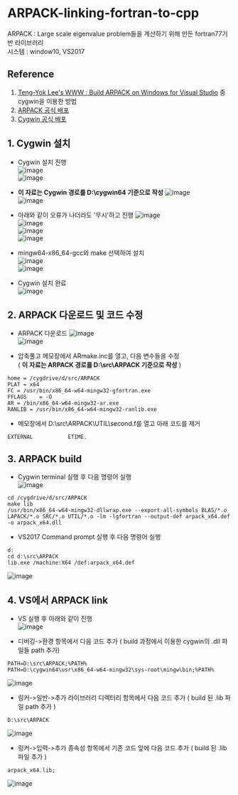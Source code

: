 # ARPACK-linking-fortran-to-cpp
ARPACK : Large scale eigenvalue problem들을 계산하기 위해 만든 fortran77기반 라이브러리  
시스템 : window10, VS2017  
## Reference
1) [Teng-Yok Lee's WWW : Build ARPACK on Windows for Visual Studio](http://www.recheliu.org/memo/buildarpackonwindowsforvisualstudio) 중 cygwin을 이용한 방법  
2) [ARPACK 공식 배포](https://www.caam.rice.edu/software/ARPACK/)
3) [Cygwin 공식 배포](https://cygwin.com/install.html)
  
## 1. Cygwin 설치
- Cygwin 설치 진행  
![image](https://user-images.githubusercontent.com/33209778/60559651-0e261280-9d88-11e9-8bc3-bf4f4b2b7193.png)  
![image](https://user-images.githubusercontent.com/33209778/60559670-20a04c00-9d88-11e9-9f70-659d2eabd4fd.png)  
- **이 자료는 Cygwin 경로를 D:\cygwin64 기준으로 작성**
![image](https://user-images.githubusercontent.com/33209778/60559679-2bf37780-9d88-11e9-8046-5da79f298912.png)  
![image](https://user-images.githubusercontent.com/33209778/60559697-3f9ede00-9d88-11e9-8157-1767914e5d79.png)  
- 아래와 같이 오류가 나더라도 '무시'하고 진행
![image](https://user-images.githubusercontent.com/33209778/60559718-58a78f00-9d88-11e9-81d7-8fd92e0ebaea.png)  
![image](https://user-images.githubusercontent.com/33209778/60559747-6f4de600-9d88-11e9-918d-903a9e373cd2.png)  
![image](https://user-images.githubusercontent.com/33209778/60559772-8096f280-9d88-11e9-97e3-03bdb6005d45.png)  
![image](https://user-images.githubusercontent.com/33209778/60559794-8f7da500-9d88-11e9-9c64-22dba9f4a46a.png)  
  
- mingw64-x86_64-gcc와 make 선택하여 설치  
![image](https://user-images.githubusercontent.com/33209778/60559928-06b33900-9d89-11e9-9613-f2d89c54444d.png)  
![image](https://user-images.githubusercontent.com/33209778/60559963-2f3b3300-9d89-11e9-8b4a-cf2ec187def7.png)  
  
- Cygwin 설치 완료  
![image](https://user-images.githubusercontent.com/33209778/60560060-63aeef00-9d89-11e9-939b-180ff514d7a1.png) 
  
  
## 2. ARPACK 다운로드 및 코드 수정
- ARPACK 다운로드
![image](https://user-images.githubusercontent.com/33209778/60560448-cf458c00-9d8a-11e9-84fa-4c90ed4deeb0.png)  
![image](https://user-images.githubusercontent.com/33209778/60560471-ed12f100-9d8a-11e9-847c-555b538b9efa.png)  

- 압축풀고 메모장에서 ARmake.inc를 열고, 다음 변수들을 수정  
( **이 자료는 ARPACK 경로를 D:\src\ARPACK 기준으로 작성** )   
```
home = /cygdrive/d/src/ARPACK
PLAT = x64
FC = /usr/bin/x86_64-w64-mingw32-gfortran.exe
FFLAGS    = -O
AR = /bin/x86_64-w64-mingw32-ar.exe 
RANLIB = /usr/bin/x86_64-w64-mingw32-ranlib.exe
```
  
- 메모장에서 D:\src\ARPACK\UTIL\second.f를 열고 아래 코드를 제거
```
EXTERNAL           ETIME.
```
  
## 3. ARPACK build
- Cygwin terminal 실행 후 다음 명령어 실행  
![image](https://user-images.githubusercontent.com/33209778/60560320-3e6eb080-9d8a-11e9-9630-4df2e4e24310.png)  
```
cd /cygdrive/d/src/ARPACK
make lib
/usr/bin/x86_64-w64-mingw32-dllwrap.exe --export-all-symbols BLAS/*.o LAPACK/*.o SRC/*.o UTIL/*.o -lm -lgfortran --output-def arpack_x64.def -o arpack_x64.dll
```
  
- VS2017 Command prompt 실행 후 다음 명령어 실행  
```
d:
cd d:\src\ARPACK
lib.exe /machine:X64 /def:arpack_x64.def
```
![image](https://user-images.githubusercontent.com/33209778/60563964-d1164c00-9d98-11e9-8b49-1499b0cb30af.png)  

  
## 4. VS에서 ARPACK link
- VS 실행 후 아래와 같이 진행  
![image](https://user-images.githubusercontent.com/33209778/60564220-d0ca8080-9d99-11e9-9e05-b53b96f24089.png)  
  
- 디버깅->환경 항목에서 다음 코드 추가 ( build 과정에서 이용한 cygwin의 .dll 파일들 path 추가)  
```
PATH=D:\src\ARPACK;%PATH%
PATH=D:\cygwin64\usr\x86_64-w64-mingw32\sys-root\mingw\bin;%PATH%
```
![image](https://user-images.githubusercontent.com/33209778/60564313-2141de00-9d9a-11e9-9d0a-8a3978802980.png)  
  
- 링커->일반->추가 라이브러리 디렉터리 항목에서 다음 코드 추가 ( build 된 .lib 파일 path 추가 )  
```
D:\src\ARPACK
```
![image](https://user-images.githubusercontent.com/33209778/60564815-14be8500-9d9c-11e9-9eee-c59c4f9a8785.png)  
  
- 링커->입력->추가 종속성 항목에서 기존 코드 앞에 다음 코드 추가 ( build 된 .lib 파일 추가 )  
```
arpack_x64.lib;
```
![image](https://user-images.githubusercontent.com/33209778/60564948-90203680-9d9c-11e9-9f56-b898536c6e42.png)  


